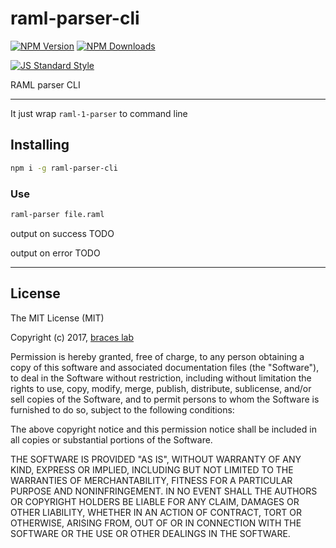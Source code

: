 # raml-parser-cli

[![NPM Version](http://img.shields.io/npm/v/raml-parser-cli.svg?style=flat)](https://www.npmjs.org/package/raml-parser-cli)
[![NPM Downloads](https://img.shields.io/npm/dm/raml-parser-cli.svg?style=flat)](https://www.npmjs.org/package/raml-parser-cli)

[![JS Standard Style](https://img.shields.io/badge/code%20style-standard-brightgreen.svg)](http://standardjs.com/)

RAML parser CLI

---

It just wrap `raml-1-parser` to command line

## Installing

````bash
npm i -g raml-parser-cli
````

### Use

````bash
raml-parser file.raml
````

output on success
TODO

output on error
TODO

---

## License

The MIT License (MIT)

Copyright (c) 2017, [braces lab](https://braceslab.com)

Permission is hereby granted, free of charge, to any person obtaining a copy
of this software and associated documentation files (the "Software"), to deal
in the Software without restriction, including without limitation the rights
to use, copy, modify, merge, publish, distribute, sublicense, and/or sell
copies of the Software, and to permit persons to whom the Software is
furnished to do so, subject to the following conditions:

The above copyright notice and this permission notice shall be included in all
copies or substantial portions of the Software.

THE SOFTWARE IS PROVIDED "AS IS", WITHOUT WARRANTY OF ANY KIND, EXPRESS OR
IMPLIED, INCLUDING BUT NOT LIMITED TO THE WARRANTIES OF MERCHANTABILITY,
FITNESS FOR A PARTICULAR PURPOSE AND NONINFRINGEMENT. IN NO EVENT SHALL THE
AUTHORS OR COPYRIGHT HOLDERS BE LIABLE FOR ANY CLAIM, DAMAGES OR OTHER
LIABILITY, WHETHER IN AN ACTION OF CONTRACT, TORT OR OTHERWISE, ARISING FROM,
OUT OF OR IN CONNECTION WITH THE SOFTWARE OR THE USE OR OTHER DEALINGS IN THE
SOFTWARE.
